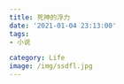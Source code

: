 ```yaml
---
title: 死神的浮力
date: '2021-01-04 23:13:00'
tags: 
- 小说

category: Life
image: /img/ssdfl.jpg
---
```


